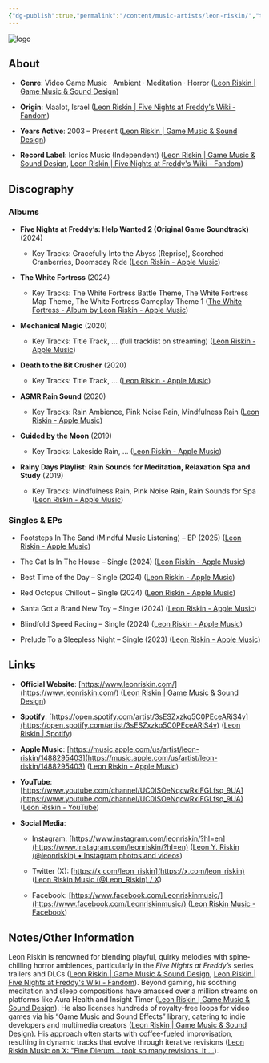 ```yaml
---
{"dg-publish":true,"permalink":"/content/music-artists/leon-riskin/","tags":["#MusicArtist"],"noteIcon":"","created":"2025-04-28T16:45:25.502+02:00","updated":"2025-04-28T17:00:39.819+02:00"}
---
```



<img src="/img/MALOGO/LeonRiskin.png" alt="logo" class="round-img round-img-100">

## About

- **Genre**: Video Game Music · Ambient · Meditation · Horror ([Leon Riskin | Game Music & Sound Design](https://www.leonriskin.com/))
    
- **Origin**: Maalot, Israel ([Leon Riskin | Five Nights at Freddy's Wiki - Fandom](https://freddy-fazbears-pizza.fandom.com/wiki/Leon_Riskin?utm_source=chatgpt.com))
    
- **Years Active**: 2003 – Present ([Leon Riskin | Game Music & Sound Design](https://www.leonriskin.com/))
    
- **Record Label**: Ionics Music (Independent) ([Leon Riskin | Game Music & Sound Design](https://www.leonriskin.com/?utm_source=chatgpt.com), [Leon Riskin | Five Nights at Freddy's Wiki - Fandom](https://freddy-fazbears-pizza.fandom.com/wiki/Leon_Riskin?utm_source=chatgpt.com))
    

## Discography

### Albums

- **Five Nights at Freddy’s: Help Wanted 2 (Original Game Soundtrack)** (2024)
    
    - Key Tracks: Gracefully Into the Abyss (Reprise), Scorched Cranberries, Doomsday Ride ([‎Leon Riskin - Apple Music](https://music.apple.com/us/artist/leon-riskin/1488295403))
        
- **The White Fortress** (2024)
    
    - Key Tracks: The White Fortress Battle Theme, The White Fortress Map Theme, The White Fortress Gameplay Theme 1 ([‎The White Fortress - Album by Leon Riskin - Apple Music](https://music.apple.com/us/album/the-white-fortress/1727890662?utm_source=chatgpt.com))
        
- **Mechanical Magic** (2020)
    
    - Key Tracks: Title Track, … (full tracklist on streaming) ([‎Leon Riskin - Apple Music](https://music.apple.com/us/artist/leon-riskin/1488295403))
        
- **Death to the Bit Crusher** (2020)
    
    - Key Tracks: Title Track, … ([‎Leon Riskin - Apple Music](https://music.apple.com/us/artist/leon-riskin/1488295403))
        
- **ASMR Rain Sound** (2020)
    
    - Key Tracks: Rain Ambience, Pink Noise Rain, Mindfulness Rain ([‎Leon Riskin - Apple Music](https://music.apple.com/us/artist/leon-riskin/1488295403))
        
- **Guided by the Moon** (2019)
    
    - Key Tracks: Lakeside Rain, … ([‎Leon Riskin - Apple Music](https://music.apple.com/us/artist/leon-riskin/1488295403))
        
- **Rainy Days Playlist: Rain Sounds for Meditation, Relaxation Spa and Study** (2019)
    
    - Key Tracks: Mindfulness Rain, Pink Noise Rain, Rain Sounds for Spa ([‎Leon Riskin - Apple Music](https://music.apple.com/us/artist/leon-riskin/1488295403))
        

### Singles & EPs

- Footsteps In The Sand (Mindful Music Listening) – EP (2025) ([‎Leon Riskin - Apple Music](https://music.apple.com/us/artist/leon-riskin/1488295403))
    
- The Cat Is In The House – Single (2024) ([‎Leon Riskin - Apple Music](https://music.apple.com/us/artist/leon-riskin/1488295403))
    
- Best Time of the Day – Single (2024) ([‎Leon Riskin - Apple Music](https://music.apple.com/us/artist/leon-riskin/1488295403))
    
- Red Octopus Chillout – Single (2024) ([‎Leon Riskin - Apple Music](https://music.apple.com/us/artist/leon-riskin/1488295403))
    
- Santa Got a Brand New Toy – Single (2024) ([‎Leon Riskin - Apple Music](https://music.apple.com/us/artist/leon-riskin/1488295403))
    
- Blindfold Speed Racing – Single (2024) ([‎Leon Riskin - Apple Music](https://music.apple.com/us/artist/leon-riskin/1488295403))
    
- Prelude To a Sleepless Night – Single (2023) ([‎Leon Riskin - Apple Music](https://music.apple.com/us/artist/leon-riskin/1488295403))
    

## Links

- **Official Website**: [https://www.leonriskin.com/](https://www.leonriskin.com/) ([Leon Riskin | Game Music & Sound Design](https://www.leonriskin.com/?utm_source=chatgpt.com))
    
- **Spotify**: [https://open.spotify.com/artist/3sESZxzkq5C0PEceARiS4v](https://open.spotify.com/artist/3sESZxzkq5C0PEceARiS4v) ([Leon Riskin | Spotify](https://open.spotify.com/artist/3sESZxzkq5C0PEceARiS4v?utm_source=chatgpt.com))
    
- **Apple Music**: [https://music.apple.com/us/artist/leon-riskin/1488295403](https://music.apple.com/us/artist/leon-riskin/1488295403) ([‎Leon Riskin - Apple Music](https://music.apple.com/us/artist/leon-riskin/1488295403))
    
- **YouTube**: [https://www.youtube.com/channel/UC0ISOeNqcwRxIFGLfsq_9UA](https://www.youtube.com/channel/UC0ISOeNqcwRxIFGLfsq_9UA) ([Leon Riskin - YouTube](https://www.youtube.com/channel/UC0ISOeNqcwRxIFGLfsq_9UA?utm_source=chatgpt.com))
    
- **Social Media**:
    
    - Instagram: [https://www.instagram.com/leonriskin/?hl=en](https://www.instagram.com/leonriskin/?hl=en) ([Leon Y. Riskin (@leonriskin) • Instagram photos and videos](https://www.instagram.com/leonriskin/?hl=en&utm_source=chatgpt.com))
        
    - Twitter (X): [https://x.com/leon_riskin](https://x.com/leon_riskin) ([Leon Riskin Music (@Leon_Riskin) / X](https://x.com/leon_riskin?lang=en&utm_source=chatgpt.com))
        
    - Facebook: [https://www.facebook.com/Leonriskinmusic/](https://www.facebook.com/Leonriskinmusic/) ([Leon Riskin Music - Facebook](https://www.facebook.com/Leonriskinmusic/?utm_source=chatgpt.com))
        

## Notes/Other Information

Leon Riskin is renowned for blending playful, quirky melodies with spine-chilling horror ambiences, particularly in the _Five Nights at Freddy’s_ series trailers and DLCs ([Leon Riskin | Game Music & Sound Design](https://www.leonriskin.com/), [Leon Riskin | Five Nights at Freddy's Wiki - Fandom](https://freddy-fazbears-pizza.fandom.com/wiki/Leon_Riskin?utm_source=chatgpt.com)). Beyond gaming, his soothing meditation and sleep compositions have amassed over a million streams on platforms like Aura Health and Insight Timer ([Leon Riskin | Game Music & Sound Design](https://www.leonriskin.com/)). He also licenses hundreds of royalty-free loops for video games via his “Game Music and Sound Effects” library, catering to indie developers and multimedia creators ([Leon Riskin | Game Music & Sound Design](https://www.leonriskin.com/)). His approach often starts with coffee-fueled improvisation, resulting in dynamic tracks that evolve through iterative revisions ([Leon Riskin Music on X: "Fine Dierum... took so many revisions. It ...](https://twitter.com/Leon_Riskin/status/1835115680850755669?utm_source=chatgpt.com)).